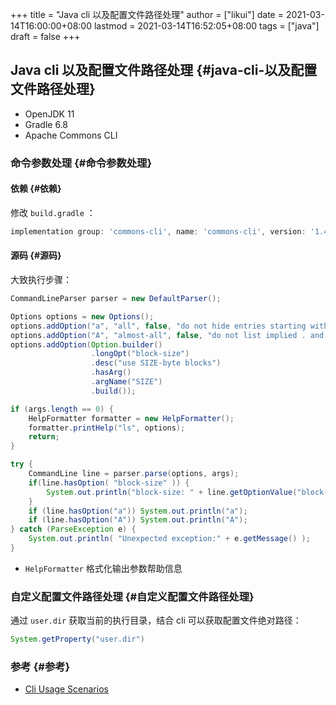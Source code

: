 +++
title = "Java cli 以及配置文件路径处理"
author = ["likui"]
date = 2021-03-14T16:00:00+08:00
lastmod = 2021-03-14T16:52:05+08:00
tags = ["java"]
draft = false
+++

## Java cli 以及配置文件路径处理 {#java-cli-以及配置文件路径处理}

-   OpenJDK 11
-   Gradle 6.8
-   Apache Commons CLI


### 命令参数处理 {#命令参数处理}


#### 依赖 {#依赖}

修改 `build.gradle` ：

```groovy
implementation group: 'commons-cli', name: 'commons-cli', version: '1.4'
```


#### 源码 {#源码}

大致执行步骤：

```java
CommandLineParser parser = new DefaultParser();

Options options = new Options();
options.addOption("a", "all", false, "do not hide entries starting with .");
options.addOption("A", "almost-all", false, "do not list implied . and ..");
options.addOption(Option.builder()
                  .longOpt("block-size")
                  .desc("use SIZE-byte blocks")
                  .hasArg()
                  .argName("SIZE")
                  .build());

if (args.length == 0) {
    HelpFormatter formatter = new HelpFormatter();
    formatter.printHelp("ls", options);
    return;
}

try {
    CommandLine line = parser.parse(options, args);
    if(line.hasOption( "block-size" )) {
        System.out.println("block-size: " + line.getOptionValue("block-size"));
    }
    if (line.hasOption("a")) System.out.println("a");
    if (line.hasOption("A")) System.out.println("A");
} catch (ParseException e) {
    System.out.println( "Unexpected exception:" + e.getMessage() );
}
```

-   `HelpFormatter` 格式化输出参数帮助信息


### 自定义配置文件路径处理 {#自定义配置文件路径处理}

通过 `user.dir` 获取当前的执行目录，结合 cli 可以获取配置文件绝对路径：

```java
System.getProperty("user.dir")
```


### 参考 {#参考}

-   [Cli Usage Scenarios](http://commons.apache.org/proper/commons-cli/usage.html)
